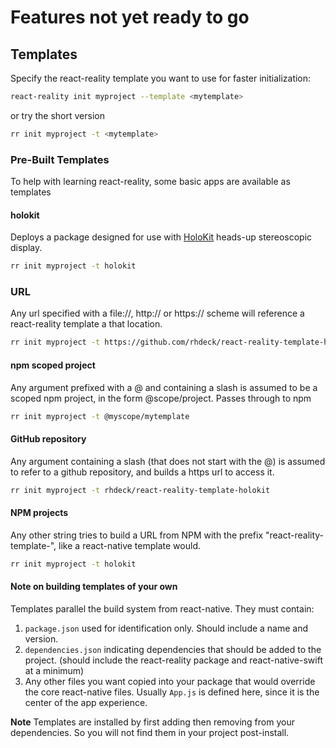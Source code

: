 # Features not yet ready to go

## Templates

Specify the react-reality template you want to use for faster initialization:

```bash
react-reality init myproject --template <mytemplate>
```

or try the short version

```bash
rr init myproject -t <mytemplate>
```

### Pre-Built Templates

To help with learning react-reality, some basic apps are available as templates

#### holokit

Deploys a package designed for use with [HoloKit](https://holokit.io) heads-up stereoscopic display.

```bash
rr init myproject -t holokit
```

### URL

Any url specified with a file://, http:// or https:// scheme will reference a react-reality template a that location.

```bash
rr init myproject -t https://github.com/rhdeck/react-reality-template-holokit
```

#### npm scoped project

Any argument prefixed with a @ and containing a slash is assumed to be a scoped npm project, in the form @scope/project. Passes through to npm

```bash
rr init myproject -t @myscope/mytemplate
```

#### GitHub repository

Any argument containing a slash (that does not start with the @) is assumed to refer to a github repository, and builds a https url to access it.

```bash
rr init myproject -t rhdeck/react-reality-template-holokit
```

#### NPM projects

Any other string tries to build a URL from NPM with the prefix "react-reality-template-", like a react-native template would.

```bash
rr init myproject -t holokit
```

#### Note on building templates of your own

Templates parallel the build system from react-native. They must contain:

1.  `package.json` used for identification only. Should include a name and version.
2.  `dependencies.json` indicating dependencies that should be added to the project. (should include the react-reality package and react-native-swift at a minimum)
3.  Any other files you want copied into your package that would override the core react-native files. Usually `App.js` is defined here, since it is the center of the app experience.

**Note** Templates are installed by first adding then removing from your dependencies. So you will not find them in your project post-install.
